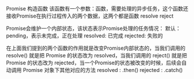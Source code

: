 Promise
构造函数
该函数有一个参数：函数，需要处理的异步任务，这个函数还接收Promise在执行过程传入的两个数据，这两个都是函数
    resolve
    reject

Promise会维护一个内部状态，该状态表示Promise处理的任务情况：
默认：pending，表示未完成，正在处理
     resolved: 已完成
     rejected: 失败的

在上面我们提到的两个函数的作用就是改变Promise内部状态的，当我们调用的 resolve() 就是把 Promise 的状态改为 resolved，当我们调用的 reject() 就是把 Promise 的状态改为 rejected，当一个Promise的状态被改变的时候，后续会自动调用 Promise 对象下其他对应的方法
    resolved : .then()
    rejected : .catch()
